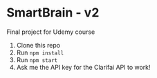 # SmartBrain - v2
Final project for Udemy course

1. Clone this repo
2. Run `npm install`
3. Run `npm start`
4. Ask me the API key for the Clarifai API to work!
